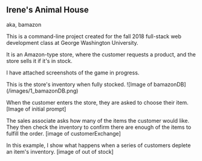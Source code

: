 ## Irene's Animal House
aka, bamazon

This is a command-line project created for the fall 2018 full-stack web development class at George Washington University. 

It is an Amazon-type store, where the customer requests a product, and the store sells it if it's in stock. 

I have attached screenshots of the game in progress.

This is the store's inventory when fully stocked. 
![Image of bamazonDB]
(/images/1_bamazonDB.png)

When the customer enters the store, they are asked to choose their item. 
[Image of initial prompt]

The sales associate asks how many of the items the customer would like. They then check the inventory to confirm there are enough of the items to fulfill the order.
[image of customerExchange]

In this example, I show what happens when a series of customers deplete an item's inventory. 
[image of out of stock]
